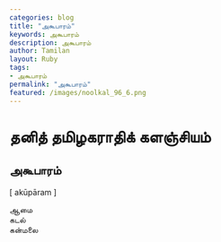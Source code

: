 ```yaml
---  
categories: blog  
title: "அகூபாரம்"
keywords: அகூபாரம்  
description: அகூபாரம்
author: Tamilan  
layout: Ruby  
tags:     
- அகூபாரம்
permalink: "அகூபாரம்"  
featured: /images/noolkal_96_6.png  
--- 
```

# தனித் தமிழகராதிக் களஞ்சியம்
## அகூபாரம்

[ akūpāram ]  
  
ஆமை  
கடல்  
கன்மலை